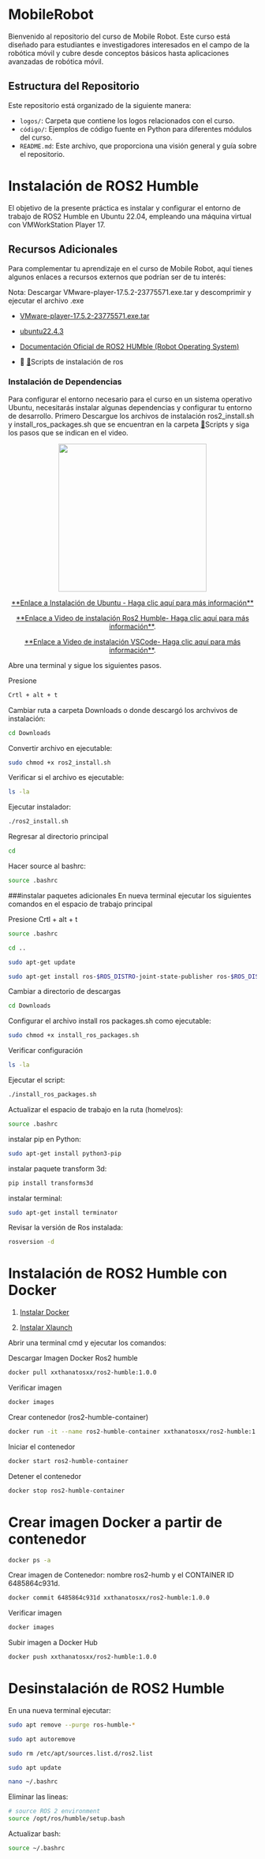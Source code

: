 # MobileRobot

Bienvenido al repositorio del curso de Mobile Robot. Este curso está diseñado para estudiantes e investigadores interesados en el campo de la robótica móvil y cubre desde conceptos básicos hasta aplicaciones avanzadas de robótica móvil.

## Estructura del Repositorio

Este repositorio está organizado de la siguiente manera:

- `logos/`: Carpeta que contiene los logos relacionados con el curso.
- `código/`: Ejemplos de código fuente en Python para diferentes módulos del curso.
- `README.md`: Este archivo, que proporciona una visión general y guía sobre el repositorio.

# Instalación de ROS2 Humble
El objetivo de la presente práctica es instalar y configurar el entorno de trabajo de ROS2 Humble en Ubuntu 22.04, empleando una máquina virtual con VMWorkStation Player 17.

## Recursos Adicionales

Para complementar tu aprendizaje en el curso de Mobile Robot, aquí tienes algunos enlaces a recursos externos que podrían ser de tu interés:

Nota: Descargar VMware-player-17.5.2-23775571.exe.tar y descomprimir y ejecutar el archivo .exe

- [VMware-player-17.5.2-23775571.exe.tar](https://softwareupdate.vmware.com/cds/vmw-desktop/player/17.5.2/23775571/windows/core/)
  
- [ubuntu22.4.3](https://releases.ubuntu.com/jammy/ubuntu-22.04.4-desktop-amd64.iso)
- [Documentación Oficial de ROS2 HUMble (Robot Operating System)](https://docs.ros.org/en/humble/index.html)
- 📄 [📂](./Scripts/)Scripts de instalación de ros


### Instalación de Dependencias
Para configurar el entorno necesario para el curso en un sistema operativo Ubuntu, necesitarás instalar algunas dependencias y configurar tu entorno de desarrollo. 
Primero Descargue los archivos de instalación ros2_install.sh y install_ros_packages.sh que se encuentran en la carpeta  [📂](./Scripts/)Scripts y siga los pasos que se indican en el video.


<p align="center">
  <a href="https://youtu.be/sk0WTxr-yic?si=M51wHld4yW2u4Ymt">
    <img src="./Logos/imagen1.png" height="300">
  </a>
</p>
<p align="center">
<a href="https://www.youtube.com/watch?si=A5CDzYbwtK9ze-UW&v=YznWZz4OKRc&feature=youtu.be" target="_blank">**Enlace a Instalación de Ubuntu - Haga clic aquí para más información**</a>
</p>
<p align="center">
<a href="https://youtu.be/sk0WTxr-yic?si=M51wHld4yW2u4Ymt" target="_blank">**Enlace a Video de instalación Ros2 Humble- Haga clic aquí para más información**</a>.
</p>
<p align="center">
<a href="https://www.youtube.com/watch?v=FrRKkO6UKnQ" target="_blank">**Enlace a Video de instalación VSCode- Haga clic aquí para más información**</a>.
</p>

Abre una terminal y sigue los siguientes pasos.

Presione 
```bash
Crtl + alt + t

```
Cambiar ruta a carpeta Downloads o donde descargó los archvivos de instalación:
```bash
cd Downloads
```
Convertir archivo en ejecutable:
```bash
sudo chmod +x ros2_install.sh
```
Verificar si el archivo es ejecutable:
```bash
ls -la
```
Ejecutar instalador:
```bash
./ros2_install.sh
```
Regresar al directorio principal
```bash
cd
```
Hacer source al bashrc:
```bash
source .bashrc
```
###instalar paquetes adicionales
En nueva terminal ejecutar los siguientes comandos en el espacio de trabajo principal

Presione Crtl + alt + t
```bash
source .bashrc
```
```bash
cd ..
```
```bash
sudo apt-get update 
```
```bash
sudo apt-get install ros-$ROS_DISTRO-joint-state-publisher ros-$ROS_DISTRO-xacro ros-$ROS_DISTRO-joint-state-publisher-gui ros-$ROS_DISTRO-tf2-* ros-$ROS_DISTRO-gazebo-* ros-$ROS_DISTRO-rviz-default-plugins
```
Cambiar a directorio de descargas
```bash
cd Downloads
```
Configurar el archivo install ros packages.sh como ejecutable:
```bash
sudo chmod +x install_ros_packages.sh
```
Verificar configuración
```bash
ls -la
```
Ejecutar el script:
```bash
./install_ros_packages.sh
```
Actualizar el espacio de trabajo en la ruta (home\ros):
```bash
source .bashrc
```
instalar pip en Python:
```bash
sudo apt-get install python3-pip
```
instalar paquete transform 3d:
```bash
pip install transforms3d
```
instalar terminal:
```bash
sudo apt-get install terminator
```
Revisar la versión de Ros instalada:
```bash
rosversion -d
```
# Instalación de ROS2 Humble con Docker
1. [Instalar Docker](https://www.docker.com/)
 
2. [Instalar Xlaunch](https://sourceforge.net/projects/xming/)
 

Abrir una terminal cmd y ejecutar los comandos:

Descargar Imagen Docker Ros2 humble
```bash
docker pull xxthanatosxx/ros2-humble:1.0.0

```
Verificar imagen
```bash
docker images

```
Crear contenedor (ros2-humble-container)
```bash
docker run -it --name ros2-humble-container xxthanatosxx/ros2-humble:1.0.0 /bin/bash

```
Iniciar el contenedor
```bash
docker start ros2-humble-container
```
Detener el contenedor
```bash
docker stop ros2-humble-container
```
# Crear imagen Docker a partir de contenedor


```bash
docker ps -a
```
Crear imagen de Contenedor: nombre ros2-humb y el CONTAINER ID 6485864c931d.
```bash
docker commit 6485864c931d xxthanatosxx/ros2-humble:1.0.0
```
Verificar imagen
```bash
docker images

```
Subir imagen a Docker Hub
```bash
docker push xxthanatosxx/ros2-humble:1.0.0

```


# Desinstalación de ROS2 Humble
En una nueva terminal ejecutar:
```bash
sudo apt remove --purge ros-humble-*
```

```bash
sudo apt autoremove
```

```bash
sudo rm /etc/apt/sources.list.d/ros2.list
```
```bash
sudo apt update
```

```bash
nano ~/.bashrc
```
Eliminar las lineas:
```bash
# source ROS 2 environment
source /opt/ros/humble/setup.bash
```
Actualizar bash:
```bash
source ~/.bashrc
```
